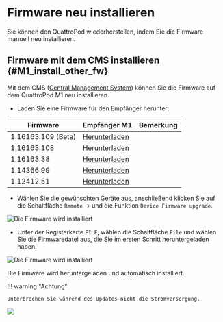 # Firmware neu installieren

Sie können den QuattroPod wiederherstellen, indem Sie die Firmware manuell neu installieren.

## Firmware mit dem CMS installieren {#M1_install_other_fw}

Mit dem CMS ([Central Management System](cms.md)) können Sie die Firmware auf dem QuattroPod M1 neu installieren.

* Laden Sie eine Firmware für den Empfänger herunter:

Firmware                  | Empfänger M1 | Bemerkung
------------------------- | ------------ | ------------
1.16163.109 (Beta) | [Herunterladen](https://download.stueber.de/doc/de/quattropod/firmwares/M1/M1_1.16163.109.gz)
1.16163.108 | [Herunterladen](https://download.stueber.de/doc/de/quattropod/firmwares/M1/M1_1.16163.108.gz)
1.16163.38 | [Herunterladen](https://download.stueber.de/doc/de/quattropod/firmwares/M1/M1_1.16163.38.gz)
1.14366.99 | [Herunterladen](https://download.stueber.de/doc/de/quattropod/firmwares/M1/M1_1.14366.99.gz)
1.12412.51 | [Herunterladen](https://download.stueber.de/doc/de/quattropod/firmwares/M1/M1_1.12412.51.gz)

* Wählen Sie die gewünschten Geräte aus, anschließend klicken Sie auf die Schaltfläche `Remote` -> und die Funktion `Device Firmware upgrade`.

![Die Firmware wird installiert](/assets/img/CMS-firmware.upgrade1.png)

* Unter der Registerkarte `FILE`, wählen die Schaltfläche `File` und wählen Sie die Firmwaredatei aus, die Sie im ersten Schritt heruntergeladen haben.

![Die Firmware wird installiert](/assets/img/CMS-firmware.upgrade2.png)

Die Firmware wird heruntergeladen und automatisch installiert. 

!!! warning "Achtung"
    
	Unterbrechen Sie während des Updates nicht die Stromversorgung.

![](/assets/img/ProIIStick_Firmware_installing.png)
